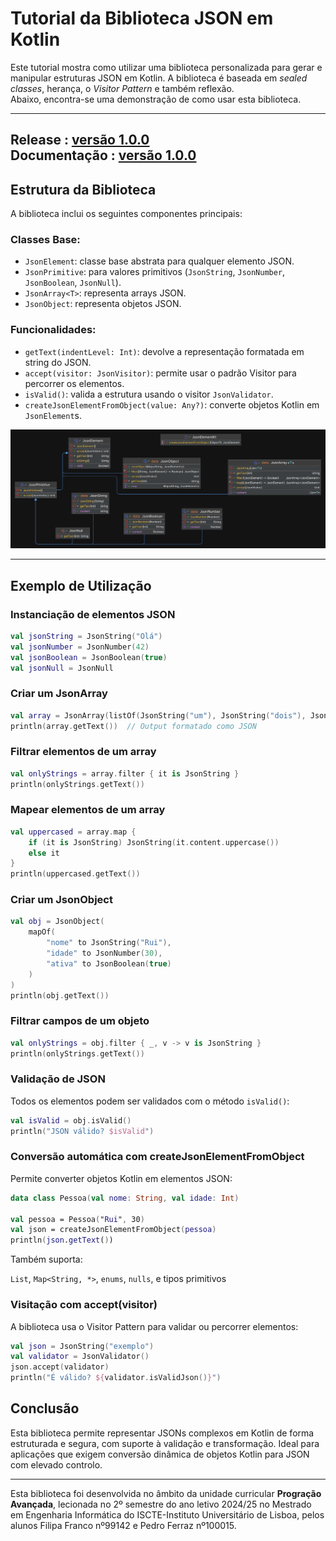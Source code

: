 # Tutorial da Biblioteca JSON em Kotlin

Este tutorial mostra como utilizar uma biblioteca personalizada para gerar e manipular estruturas JSON em Kotlin. A biblioteca é baseada em *sealed classes*, herança, o *Visitor Pattern* e também reflexão. \
Abaixo, encontra-se uma demonstração de como usar esta biblioteca.

---
**Release** : [versão 1.0.0](out/artifacts/json_lib/PA.jar)\
**Documentação** : [versão 1.0.0](https://pjpfz-iscte.github.io/PA/)
---

## Estrutura da Biblioteca

A biblioteca inclui os seguintes componentes principais:

### Classes Base:

* `JsonElement`: classe base abstrata para qualquer elemento JSON.
* `JsonPrimitive`: para valores primitivos (`JsonString`, `JsonNumber`, `JsonBoolean`, `JsonNull`).
* `JsonArray<T>`: representa arrays JSON.
* `JsonObject`: representa objetos JSON.

### Funcionalidades:

* `getText(indentLevel: Int)`: devolve a representação formatada em string do JSON.
* `accept(visitor: JsonVisitor)`: permite usar o padrão Visitor para percorrer os elementos.
* `isValid()`: valida a estrutura usando o visitor `JsonValidator`.
* `createJsonElementFromObject(value: Any?)`: converte objetos Kotlin em `JsonElement`s.

![UML Diagram](JsonElement.png)

---

## Exemplo de Utilização
### Instanciação de elementos JSON
```kotlin
val jsonString = JsonString("Olá")
val jsonNumber = JsonNumber(42)
val jsonBoolean = JsonBoolean(true)
val jsonNull = JsonNull
```

### Criar um JsonArray
```kotlin
val array = JsonArray(listOf(JsonString("um"), JsonString("dois"), JsonNumber(3)))
println(array.getText())  // Output formatado como JSON
```

### Filtrar elementos de um array
```kotlin
val onlyStrings = array.filter { it is JsonString }
println(onlyStrings.getText())
```

### Mapear elementos de um array
```kotlin
val uppercased = array.map {
    if (it is JsonString) JsonString(it.content.uppercase())
    else it
}
println(uppercased.getText())
```

### Criar um JsonObject
```kotlin
val obj = JsonObject(
    mapOf(
        "nome" to JsonString("Rui"),
        "idade" to JsonNumber(30),
        "ativa" to JsonBoolean(true)
    )
)
println(obj.getText())
```

### Filtrar campos de um objeto
```kotlin
val onlyStrings = obj.filter { _, v -> v is JsonString }
println(onlyStrings.getText())
```

### Validação de JSON
Todos os elementos podem ser validados com o método `isValid()`:
```kotlin
val isValid = obj.isValid()
println("JSON válido? $isValid")
```

### Conversão automática com createJsonElementFromObject
Permite converter objetos Kotlin em elementos JSON:

```kotlin
data class Pessoa(val nome: String, val idade: Int)

val pessoa = Pessoa("Rui", 30)
val json = createJsonElementFromObject(pessoa)
println(json.getText())
```

Também suporta:

`List`, `Map<String, *>`, `enums`, `nulls`, e tipos primitivos

### Visitação com accept(visitor)
A biblioteca usa o Visitor Pattern para validar ou percorrer elementos:

```kotlin
val json = JsonString("exemplo")
val validator = JsonValidator()
json.accept(validator)
println("É válido? ${validator.isValidJson()}")
```

## Conclusão

Esta biblioteca permite representar JSONs complexos em Kotlin de forma estruturada e segura, com suporte à validação e transformação. Ideal para aplicações que exigem conversão dinâmica de objetos Kotlin para JSON com elevado controlo.

---

Esta biblioteca foi desenvolvida no âmbito da unidade curricular **Progração Avançada**, lecionada no 2º semestre do ano letivo 2024/25 no Mestrado em Engenharia Informática do ISCTE-Instituto Universitário de Lisboa, pelos alunos Filipa Franco nº99142 e Pedro Ferraz nº100015.
